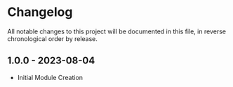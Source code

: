 # Changelog

All notable changes to this project will be documented in this file, in reverse chronological order by release.

## 1.0.0 - 2023-08-04
- Initial Module Creation